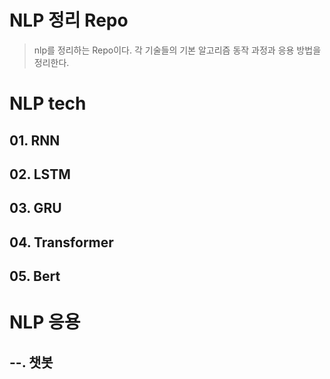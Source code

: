 # NLP 정리 Repo
> nlp를 정리하는 Repo이다. 각 기술들의 기본 알고리즘 동작 과정과 응용 방법을 정리한다.
> 
# NLP tech
## 01. RNN
## 02. LSTM
## 03. GRU
## 04. Transformer
## 05. Bert

# NLP 응용
## --. 챗봇
